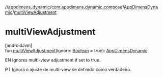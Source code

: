 //[appdimens_dynamic](../../../README.md)/[com.appdimens.dynamic.compose](../README.md)/[AppDimensDynamic](README.md)/[multiViewAdjustment](multi-view-adjustment.md)

# multiViewAdjustment

[androidJvm]\
fun [multiViewAdjustment](multi-view-adjustment.md)(ignore: [Boolean](https://kotlinlang.org/api/core/kotlin-stdlib/kotlin/-boolean/index.html) = true): [AppDimensDynamic](README.md)

EN Ignores multi-view adjustment if set to true.

PT Ignora o ajuste de multi-view se definido como verdadeiro.